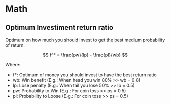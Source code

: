 # Math

## Optimum Investiment return ratio

Optimum on how much you should invest to get the best medium probability of return:

$$ f^* = \frac{pw}{lp} - \frac{pl}{wb} $$

Where:

- f*: Optimum of money you should invest to have the best return ratio
- wb: Win benefit (E.g.: When head you win 80% >> wb = 0.8)
- lp: Lose penalty (E.g.: When tail you lose 50% >> lp = 0.5)
- pw: Probability to Win (E.g.: For coin toss >> ps = 0.5)
- pl: Probability to Loose (E.g.: For coin toss >> ps = 0.5)
